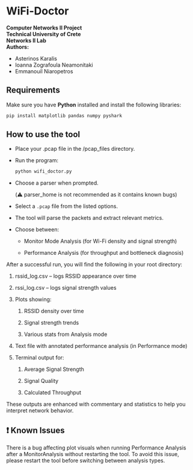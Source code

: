 #  WiFi-Doctor

**Computer Networks II Project**  
**Technical University of Crete**  
**Networks II Lab**  
**Authors:**  
- Asterinos Karalis  
- Ioanna Zografoula Neamonitaki  
- Emmanouil Niaropetros  


##  Requirements

Make sure you have **Python** installed and install the following libraries:

```bash
pip install matplotlib pandas numpy pyshark
```

## How to use the tool

- Place your .pcap file in the /pcap_files directory.

- Run the program:
    ```bash
    python wifi_doctor.py
    ```
- Choose a parser when prompted.

    (⚠️ parser_home is not recommended as it contains known bugs)
    
- Select a ```.pcap``` file from the listed options.
- The tool will parse the packets and extract relevant metrics.

- Choose between:

    - Monitor Mode Analysis (for Wi-Fi density and signal strength)

    - Performance Analysis (for throughput and bottleneck diagnosis)

After a successful run, you will find the following in your root directory:

1) rssid_log.csv – logs RSSID appearance over time

2) rssi_log.csv – logs signal strength values

3) Plots showing:

    1) RSSID density over time

    2) Signal strength trends
    
    3) Various stats from Analysis mode

3) Text file with annotated performance analysis (in Performance mode)

4) Terminal output for:

    1) Average Signal Strength

    2) Signal Quality

    3) Calculated Throughput

These outputs are enhanced with commentary and statistics to help you interpret network behavior.

## ❗ Known Issues

There is a bug affecting plot visuals when running Performance Analysis after a MonitorAnalysis without restarting the tool.
To avoid this issue, please restart the tool before switching between analysis types.
